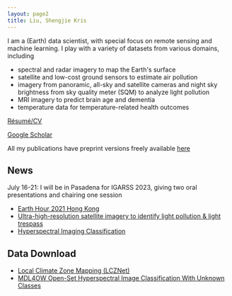 ```yaml
---
layout: page2
title: Liu, Shengjie Kris
---
```


I am a (Earth) data scientist, with special focus on remote sensing and machine learning.
I play with a variety of datasets from various domains, including 
- spectral and radar imagery to map the Earth's surface 
- satellite and low-cost ground sensors to estimate air pollution 
- imagery from panoramic, all-sky and satellite cameras and night sky brightness from sky quality meter (SQM) to analyze light pollution 
- MRI imagery to predict brain age and dementia 
- temperature data for temperature-related health outcomes 

[Résumé/CV](skrisliuCV.pdf)

[Google Scholar](https://scholar.google.com/citations?hl=en&user=D2ZRcjQAAAAJ)

All my publications have preprint versions freely available [here](publications.html)

## News
July 16-21: I will be in Pasadena for IGARSS 2023, giving two oral presentations and chairing one session
- [Earth Hour 2021 Hong Kong](https://2023.ieeeigarss.org/view_paper.php?PaperNum=4847)
- [Ultra-high-resolution satellite imagery to identify light pollution & light trespass](https://2023.ieeeigarss.org/view_paper.php?PaperNum=4855)
- [Hyperspectral Imaging Classification](https://2023.ieeeigarss.org/view_session.php?SessionID=1105)


## Data Download
- [Local Climate Zone Mapping (LCZNet)](/lcz)
- [MDL4OW Open-Set Hyperspectral Image Classification With Unknown Classes](/MDL4OW)

